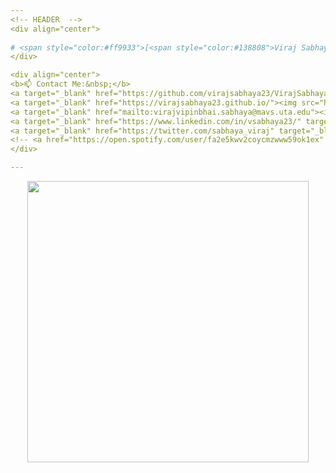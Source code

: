 ```yaml
---
<!-- HEADER  -->
<div align="center">
  
# <span style="color:#ff9933">[<span style="color:#138808">Viraj Sabhaya </span>](https://virajsabhaya23.github.io/)! 👋</span>
</div>

<div align="center">
<b>📫 Contact Me:&nbsp;</b>
<a target="_blank" href="https://github.com/virajsabhaya23/VirajSabhaya_Resume/blob/main/VirajSabhaya_Resume.pdf"><img src="https://img.shields.io/badge/-Resume-important" alt="resume"></a>
<a target="_blank" href="https://virajsabhaya23.github.io/"><img src="https://img.shields.io/badge/-Portfolio-blueviolet" alt="portfolio"></a>
<a target="_blank" href="mailto:virajvipinbhai.sabhaya@mavs.uta.edu"><img src="https://img.shields.io/badge/-EmailMe-brown" alt="email"></a>
<a target="_blank" href="https://www.linkedin.com/in/vsabhaya23/" target="_blank"><img src="https://img.shields.io/badge/LinkedIn-%230077B5.svg?&style=flat-square&logo=linkedin&logoColor=white" alt="LinkedIn"></a>
<a target="_blank" href="https://twitter.com/sabhaya_viraj" target="_blank"><img src="https://img.shields.io/badge/Twitter-%231DA1F2.svg?&style=flat-square&logo=twitter&logoColor=white" alt="Twitter"></a>
<!-- <a href="https://open.spotify.com/user/fa2e5kwv2coycmzwww59ok1ex" target="_blank"><img src="https://img.shields.io/badge/Spotify-%231ED760.svg?&style=flat-square&logo=spotify&logoColor=white" alt="Spotify"></a> -->
</div>

---
```


<!-- GITHUB STATUS -->
<p align="center">
	<img width="450em" src="https://github-readme-stats.vercel.app/api/top-langs/?username=virajsabhaya23&layout=compact&custom_title=Most%20used%20languages&langs_count=10&include_all_commits=true&hide_progress=false&hide_border=true&theme=dark&hide=">
</p>
